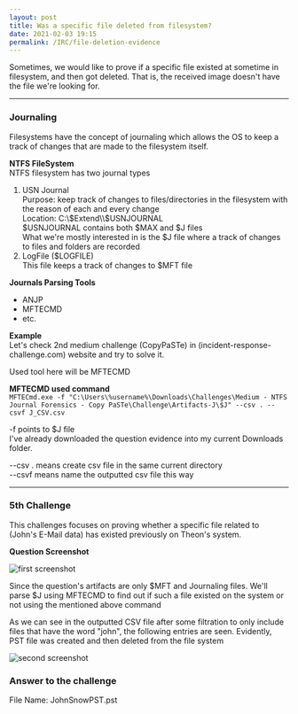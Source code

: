 ```yaml
---
layout: post
title: Was a specific file deleted from filesystem?
date: 2021-02-03 19:15
permalink: /IRC/file-deletion-evidence
---
```


Sometimes, we would like to prove if a specific file existed at sometime in filesystem, and then got deleted. That is, the received image doesn't have the file we're looking for.

---

### Journaling
Filesystems have the concept of journaling which allows the OS to keep a track of changes that are made to the filesystem itself.

**NTFS FileSystem**<br>
NTFS filesystem has two journal types<br>
1. USN Journal<br>
	Purpose: keep track of changes to files/directories in the filesystem with the reason of each and every change<br>
	Location: C:\\$Extend\\$USNJOURNAL<br>
	$USNJOURNAL contains both $MAX and $J files<br>
	What we're mostly interested in is the $J file where a track of changes to files and folders are recorded
2. LogFile ($LOGFILE)<br>
	This file keeps a track of changes to $MFT file<br>
	

**Journals Parsing Tools**<br>
- ANJP<br>
- MFTECMD<br>
- etc.<br>

**Example**<br>
Let's check 2nd medium challenge (CopyPaSTe) in (incident-response-challenge.com) website and try to solve it.

Used tool here will be MFTECMD

**MFTECMD used command**<br>
`MFTECmd.exe -f "C:\Users\%username%\Downloads\Challenges\Medium - NTFS Journal Forensics - Copy PaSTe\Challenge\Artifacts-J\$J" --csv . --csvf J_CSV.csv`

-f points to $J file<br>
I've already downloaded the question evidence into my current Downloads folder.

--csv . means create csv file in the same current directory<br>
--csvf means name the outputted csv file this way

---

### 5th Challenge

This challenges focuses on proving whether a specific file related to (John's E-Mail data) has existed previously on Theon's system.

**Question Screenshot**

![first screenshot]({{site.baseurl}}/assets/images/210203-1.png)

Since the question's artifacts are only $MFT and Journaling files.
We'll parse $J using MFTECMD to find out if such a file existed on the system or not using the mentioned above command

As we can see in the outputted CSV file after some filtration to only include files that have the word "john", the following entries are seen. Evidently, PST file was created and then deleted from the file system


![second screenshot]({{site.baseurl}}/assets/images/210203-2.png)

### Answer to the challenge
File Name: JohnSnowPST.pst<br>